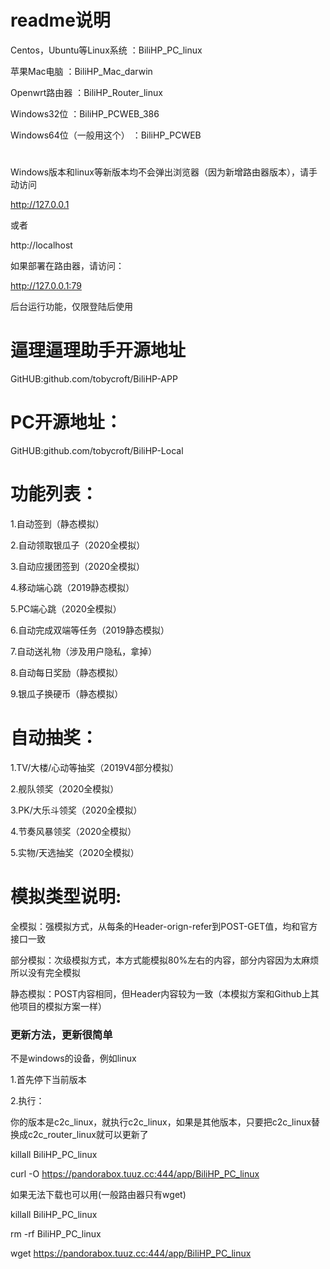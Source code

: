 # readme说明
Centos，Ubuntu等Linux系统	：BiliHP_PC_linux

苹果Mac电脑					：BiliHP_Mac_darwin

Openwrt路由器				：BiliHP_Router_linux

Windows32位					：BiliHP_PCWEB_386

Windows64位（一般用这个）	：BiliHP_PCWEB



#

Windows版本和linux等新版本均不会弹出浏览器（因为新增路由器版本），请手动访问

http://127.0.0.1

或者

http://localhost



如果部署在路由器，请访问：

http://127.0.0.1:79


后台运行功能，仅限登陆后使用





# 逼理逼理助手开源地址
GitHUB:github.com/tobycroft/BiliHP-APP
# PC开源地址：
GitHUB:github.com/tobycroft/BiliHP-Local



# 功能列表：
1.自动签到（静态模拟）

2.自动领取银瓜子（2020全模拟）

3.自动应援团签到（2020全模拟）

4.移动端心跳（2019静态模拟）

5.PC端心跳（2020全模拟）

6.自动完成双端等任务（2019静态模拟）

7.自动送礼物（涉及用户隐私，拿掉）

8.自动每日奖励（静态模拟）

9.银瓜子换硬币（静态模拟）


# 自动抽奖：
1.TV/大楼/心动等抽奖（2019V4部分模拟）

2.舰队领奖（2020全模拟）

3.PK/大乐斗领奖（2020全模拟）

4.节奏风暴领奖（2020全模拟）

5.实物/天选抽奖（2020全模拟）

# 模拟类型说明:
全模拟：强模拟方式，从每条的Header-orign-refer到POST-GET值，均和官方接口一致

部分模拟：次级模拟方式，本方式能模拟80%左右的内容，部分内容因为太麻烦所以没有完全模拟

静态模拟：POST内容相同，但Header内容较为一致（本模拟方案和Github上其他项目的模拟方案一样）



### 更新方法，更新很简单


不是windows的设备，例如linux



1.首先停下当前版本

2.执行：



你的版本是c2c_linux，就执行c2c_linux，如果是其他版本，只要把c2c_linux替换成c2c_router_linux就可以更新了

killall BiliHP_PC_linux

curl -O https://pandorabox.tuuz.cc:444/app/BiliHP_PC_linux




如果无法下载也可以用(一般路由器只有wget)

killall BiliHP_PC_linux

rm -rf BiliHP_PC_linux

wget https://pandorabox.tuuz.cc:444/app/BiliHP_PC_linux






